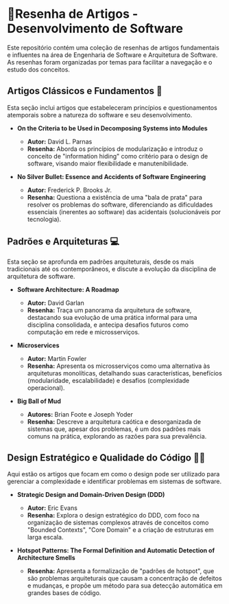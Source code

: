 #  📖Resenha de Artigos - Desenvolvimento de Software

Este repositório contém uma coleção de resenhas de artigos fundamentais e influentes na área de Engenharia de Software e Arquitetura de Software. As resenhas foram organizadas por temas para facilitar a navegação e o estudo dos conceitos.

## Artigos Clássicos e Fundamentos 📕

Esta seção inclui artigos que estabeleceram princípios e questionamentos atemporais sobre a natureza do software e seu desenvolvimento.

* **On the Criteria to be Used in Decomposing Systems into Modules**
    * **Autor:** David L. Parnas
    * **Resenha:** Aborda os princípios de modularização e introduz o conceito de "information hiding" como critério para o design de software, visando maior flexibilidade e manutenibilidade.

* **No Silver Bullet: Essence and Accidents of Software Engineering**
    * **Autor:** Frederick P. Brooks Jr.
    * **Resenha:** Questiona a existência de uma "bala de prata" para resolver os problemas do software, diferenciando as dificuldades essenciais (inerentes ao software) das acidentais (solucionáveis por tecnologia).

## Padrões e Arquiteturas 💻

Esta seção se aprofunda em padrões arquiteturais, desde os mais tradicionais até os contemporâneos, e discute a evolução da disciplina de arquitetura de software.

* **Software Architecture: A Roadmap**
    * **Autor:** David Garlan
    * **Resenha:** Traça um panorama da arquitetura de software, destacando sua evolução de uma prática informal para uma disciplina consolidada, e antecipa desafios futuros como computação em rede e microsserviços.

* **Microservices**
    * **Autor:** Martin Fowler
    * **Resenha:** Apresenta os microsserviços como uma alternativa às arquiteturas monolíticas, detalhando suas características, benefícios (modularidade, escalabilidade) e desafios (complexidade operacional).

* **Big Ball of Mud**
    * **Autores:** Brian Foote e Joseph Yoder
    * **Resenha:** Descreve a arquitetura caótica e desorganizada de sistemas que, apesar dos problemas, é um dos padrões mais comuns na prática, explorando as razões para sua prevalência.

## Design Estratégico e Qualidade do Código 👨‍💻

Aqui estão os artigos que focam em como o design pode ser utilizado para gerenciar a complexidade e identificar problemas em sistemas de software.

* **Strategic Design and Domain-Driven Design (DDD)**
    * **Autor:** Eric Evans
    * **Resenha:** Explora o design estratégico do DDD, com foco na organização de sistemas complexos através de conceitos como "Bounded Contexts", "Core Domain" e a criação de estruturas em larga escala.

* **Hotspot Patterns: The Formal Definition and Automatic Detection of Architecture Smells**
    * **Resenha:** Apresenta a formalização de "padrões de hotspot", que são problemas arquiteturais que causam a concentração de defeitos e mudanças, e propõe um método para sua detecção automática em grandes bases de código.

